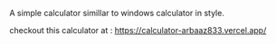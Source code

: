 A simple calculator simillar to windows calculator in style.

checkout this calculator at : https://calculator-arbaaz833.vercel.app/
